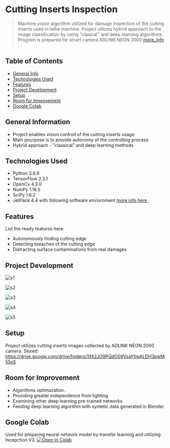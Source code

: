 # Cutting Inserts Inspection
> Machine vision algorithm utilized for damage inspection of the cutting inserts used in lathe machine. Project utilizes hybrid approach to the image classification by using "clasical" and deep learning algorithms. Program is prepared for smart camera ADLINK NEON 2000 [ more_info ](https://www.adlinktech.com/Products/Deep_Learning_Accelerator_Platform_and_Server/AI_Machine_Vision_Devices/NEON-2000-JT2_Series).

## Table of Contents
* [General Info](#general-information)
* [Technologies Used](#technologies-used)
* [Features](#features)
* [Project Development](#project-development)
* [Setup](#setup)
* [Room for Improvement](#room-for-improvement)
* [Google Colab](#google-colab)
<!-- * [License](#license) -->


## General Information
- Project enables vision controll of the cutting inserts usage
- Main pourpose is to provide autonomy of the controlling process
- Hybrid approach - "classical" and deep learning methods
<!-- You don't have to answer all the questions - just the ones relevant to your project. -->


## Technologies Used
- Python 3.6.9
- TensorFlow 2.3.1
- OpenCv 4.3.0
- NumPy 1.18.5
- SciPy 1.6.2
- JetPack 4.4 with following software enviornment [ more info here ](https://aiot-ist.github.io/neon-2000-jt2/faq/).



## Features
List the ready features here:
- Autonomously finding cutting edge
- Detecting breaches of the cutting edge
- Distracting surface contaminations from real damages


## Project Development
![s1](https://user-images.githubusercontent.com/62110076/118273840-ba78ca00-b4c4-11eb-9893-0470e6860e2d.png)

![s2](https://user-images.githubusercontent.com/62110076/118274719-c3b66680-b4c5-11eb-8d37-a3583593b515.png)

![s3](https://user-images.githubusercontent.com/62110076/118274042-f318a380-b4c4-11eb-867d-db85aee0a6ed.png)

![s4](https://user-images.githubusercontent.com/62110076/118274106-0592dd00-b4c5-11eb-9b9d-06a185ca9fb8.png)

![s5](https://user-images.githubusercontent.com/62110076/118274197-1e02f780-b4c5-11eb-97ca-d411389e59c2.png)

## Setup
Project utilizes cutting inserts images collected by ADLINK NEON 2000 camera. Stored:
https://drive.google.com/drive/folders/1lf42JO9PQdO09VsaYtjwALDH3pwM55xS


## Room for Improvement
* Algorithms optimazation. 
* Providing greater independence from lighting.
* Examining other deep learning pre-trained networks
* Feeding deep learning algorithm with syntetic data generated in Blender


## Google Colab
Used for preparing neural network model by transfer learning and utilizing Incepction V3. 
[![Open In Colab](https://colab.research.google.com/assets/colab-badge.svg)](https://colab.research.google.com/drive/1q0ud51vhYlfaU56DseQxJFiGECGlMdUl#scrollTo=jFm_l3ABcbT3)

